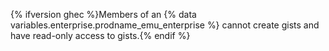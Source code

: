 {% ifversion ghec %}Members of an {% data variables.enterprise.prodname_emu_enterprise %} cannot create gists and have read-only access to gists.{% endif %}
